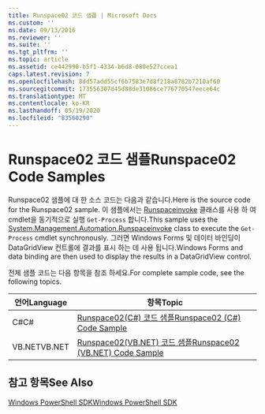 ```yaml
---
title: Runspace02 코드 샘플 | Microsoft Docs
ms.custom: ''
ms.date: 09/13/2016
ms.reviewer: ''
ms.suite: ''
ms.tgt_pltfrm: ''
ms.topic: article
ms.assetid: ce442990-b5f1-4334-b6d8-080e527ccea1
caps.latest.revision: 7
ms.openlocfilehash: 8dd57add55cf6b7583e7d8f218a8782b7210af60
ms.sourcegitcommit: 173556307d45d88de31086ce776770547eece64c
ms.translationtype: MT
ms.contentlocale: ko-KR
ms.lasthandoff: 05/19/2020
ms.locfileid: "83560290"
---
```

# <a name="runspace02-code-samples"></a><span data-ttu-id="0a1a8-102">Runspace02 코드 샘플</span><span class="sxs-lookup"><span data-stu-id="0a1a8-102">Runspace02 Code Samples</span></span>

<span data-ttu-id="0a1a8-103">Runspace02 샘플에 대 한 소스 코드는 다음과 같습니다.</span><span class="sxs-lookup"><span data-stu-id="0a1a8-103">Here is the source code for the Runspace02 sample.</span></span> <span data-ttu-id="0a1a8-104">이 샘플에서는 [Runspaceinvoke](/dotnet/api/System.Management.Automation.RunspaceInvoke) 클래스를 사용 하 여 cmdlet을 동기적으로 실행 `Get-Process` 합니다.</span><span class="sxs-lookup"><span data-stu-id="0a1a8-104">This sample uses the [System.Management.Automation.Runspaceinvoke](/dotnet/api/System.Management.Automation.RunspaceInvoke) class to execute the `Get-Process` cmdlet synchronously.</span></span> <span data-ttu-id="0a1a8-105">그러면 Windows Forms 및 데이터 바인딩이 DataGridView 컨트롤에 결과를 표시 하는 데 사용 됩니다.</span><span class="sxs-lookup"><span data-stu-id="0a1a8-105">Windows Forms and data binding are then used to display the results in a DataGridView control.</span></span>

<span data-ttu-id="0a1a8-106">전체 샘플 코드는 다음 항목을 참조 하세요.</span><span class="sxs-lookup"><span data-stu-id="0a1a8-106">For complete sample code, see the following topics.</span></span>

|<span data-ttu-id="0a1a8-107">언어</span><span class="sxs-lookup"><span data-stu-id="0a1a8-107">Language</span></span>|<span data-ttu-id="0a1a8-108">항목</span><span class="sxs-lookup"><span data-stu-id="0a1a8-108">Topic</span></span>|
|--------------|-----------|
|<span data-ttu-id="0a1a8-109">C#</span><span class="sxs-lookup"><span data-stu-id="0a1a8-109">C#</span></span>|[<span data-ttu-id="0a1a8-110">Runspace02(C#) 코드 샘플</span><span class="sxs-lookup"><span data-stu-id="0a1a8-110">Runspace02 (C#) Code Sample</span></span>](./runspace02-csharp-code-sample.md)|
|<span data-ttu-id="0a1a8-111">VB.NET</span><span class="sxs-lookup"><span data-stu-id="0a1a8-111">VB.NET</span></span>|[<span data-ttu-id="0a1a8-112">Runspace02(VB.NET) 코드 샘플</span><span class="sxs-lookup"><span data-stu-id="0a1a8-112">Runspace02 (VB.NET) Code Sample</span></span>](./runspace02-vb-net-code-sample.md)|

## <a name="see-also"></a><span data-ttu-id="0a1a8-113">참고 항목</span><span class="sxs-lookup"><span data-stu-id="0a1a8-113">See Also</span></span>

[<span data-ttu-id="0a1a8-114">Windows PowerShell SDK</span><span class="sxs-lookup"><span data-stu-id="0a1a8-114">Windows PowerShell SDK</span></span>](../windows-powershell-reference.md)
